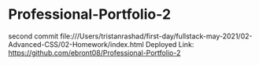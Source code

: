 # Professional-Portfolio-2
second commit
file:///Users/tristanrashad/first-day/fullstack-may-2021/02-Advanced-CSS/02-Homework/index.html
Deployed Link: https://github.com/ebront08/Professional-Portfolio-2
